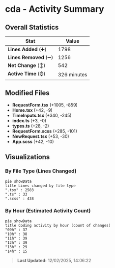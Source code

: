 # cda - Activity Summary 

## Overall Statistics

| Stat                   | Value                                                             |
| ---------------------- | ----------------------------------------------------------------- |
| **Lines Added** (➕)   | 1798                                          |
| **Lines Removed** (➖) | 1256                                        |
| **Net Change** (↕)    | 542                |
| **Active Time** (⌚)   | 326 minutes |


## Modified Files
- **RequestForm.tsx** (+1005, -859)
- **Home.tsx** (+42, -9)
- **TimeInputs.tsx** (+340, -245)
- **index.ts** (+3, -0)
- **types.ts** (+28, -2)
- **RequestForm.scss** (+285, -101)
- **NewRequest.tsx** (+53, -30)
- **App.scss** (+42, -10)

## Visualizations

### By File Type (Lines Changed)

```mermaid
pie showData
title Lines changed by file type
".tsx" : 2583
".ts" : 33
".scss" : 438
```

### By Hour (Estimated Activity Count)

```mermaid
pie showData
title Coding activity by hour (count of changes)
"09h" : 37
"10h" : 38
"11h" : 39
"12h" : 39
"13h" : 29
"14h" : 15
```


> **Last Updated:** 12/02/2025, 14:06:22